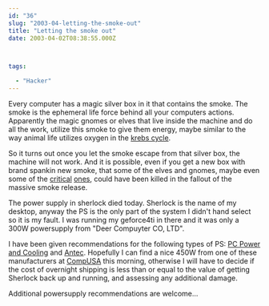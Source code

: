 ```yaml
---
id: "36"
slug: "2003-04-letting-the-smoke-out"
title: "Letting the smoke out"
date: 2003-04-02T08:38:55.000Z



tags:

  - "Hacker"
---
```

<div class="sqs-html-content">
  <p>Every computer has a magic silver box in it that contains the smoke.  The smoke is the ephemeral life force behind all your computers actions.  Apparently the magic gnomes or elves that live inside the machine and do all the work, utilize this smoke to give them energy, maybe similar to the way animal life utilizes oxygen in the <a href="http://www.everything2.com/index.pl?node=krebs+cycle">krebs cycle</a>.</p>
<p>So it turns out once you let the smoke escape from that silver box, the machine will not work.  And it is possible, even if you get a new box with brand spankin new smoke, that some of the elves and gnomes, maybe even some of the <a href="http://www.nvidia.com/view.asp?PAGE=geforce4ti" title="Geforce4 Ti">critical</a> <a href="http://www.amd.com/us-en/Processors/ProductInformation/0,,30_118_1200_1202,00.html">ones</a>, could have been killed in the fallout of the massive smoke release.</p>
<p>The power supply in sherlock died today.  Sherlock is the name of my desktop, anyway the PS is the only part of the system I didn't hand select so it is my fault.  I was running my geforce4ti in there and it was only a 300W powersupply from "Deer Compuyter CO, LTD". </p>
<p>I have been given recommendations for the following types of PS: <a href="http://www.pcpowerandcooling.com/">PC Power and Cooling</a> and <a href="http://www.antec-inc.com/">Antec</a>.  Hopefully I can find a nice 450W from one of these manufacturers at <a href="http://www.compusa.com/">CompUSA</a> this morning, otherwise I will have to decide if the cost of overnight shipping is less than or equal to the value of getting Sherlock back up and running, and assessing any additional damage.</p>
<p>Additional powersupply recommendations are welcome...</p>
</div>
